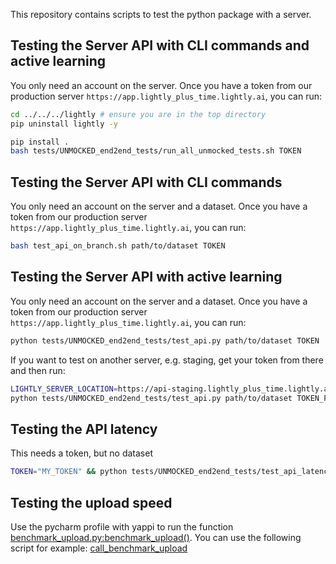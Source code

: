 This repository contains scripts to test the python package with a server. 

## Testing the Server API with CLI commands and active learning
You only need an account on the server.
Once you have a token from our production server `https://app.lightly_plus_time.lightly.ai`, you can run:
```bash
cd ../../../lightly # ensure you are in the top directory
pip uninstall lightly -y

pip install . 
bash tests/UNMOCKED_end2end_tests/run_all_unmocked_tests.sh TOKEN
```

## Testing the Server API with CLI commands
You only need an account on the server and a dataset.
Once you have a token from our production server `https://app.lightly_plus_time.lightly.ai`, you can run:
```bash
bash test_api_on_branch.sh path/to/dataset TOKEN
```

## Testing the Server API with active learning
You only need an account on the server and a dataset.
Once you have a token from our production server `https://app.lightly_plus_time.lightly.ai`, you can run:

```bash
python tests/UNMOCKED_end2end_tests/test_api.py path/to/dataset TOKEN
```

If you want to test on another server, e.g. staging, get your token from there and then run:
```bash
LIGHTLY_SERVER_LOCATION=https://api-staging.lightly_plus_time.lightly.ai && \
python tests/UNMOCKED_end2end_tests/test_api.py path/to/dataset TOKEN_FROM_STAGING

```

## Testing the API latency
This needs a token, but no dataset
```bash
TOKEN="MY_TOKEN" && python tests/UNMOCKED_end2end_tests/test_api_latency.py
```

## Testing the upload speed
Use the pycharm profile with yappi to run the function [benchmark_upload.py:benchmark_upload()](benchmark_upload.py). 
You can use the following script for example: [call_benchmark_upload](call_benchmark_upload.py)
